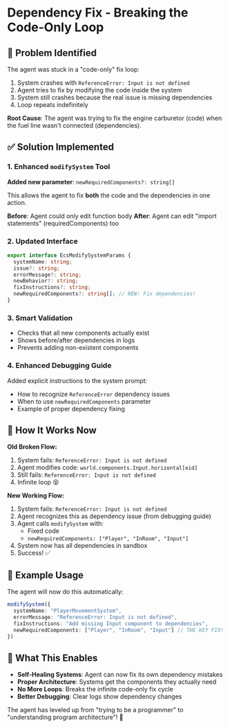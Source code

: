 # Dependency Fix - Breaking the Code-Only Loop

## 🎯 Problem Identified
The agent was stuck in a "code-only" fix loop:
1. System crashes with `ReferenceError: Input is not defined`
2. Agent tries to fix by modifying the code inside the system
3. System still crashes because the real issue is missing dependencies
4. Loop repeats indefinitely

**Root Cause**: The agent was trying to fix the engine carburetor (code) when the fuel line wasn't connected (dependencies).

## ✅ Solution Implemented

### 1. Enhanced `modifySystem` Tool
**Added new parameter**: `newRequiredComponents?: string[]`

This allows the agent to fix **both** the code and the dependencies in one action.

**Before**: Agent could only edit function body
**After**: Agent can edit "import statements" (requiredComponents) too

### 2. Updated Interface
```typescript
export interface EcsModifySystemParams {
  systemName: string;
  issue?: string;
  errorMessage?: string;
  newBehavior?: string;
  fixInstructions?: string;
  newRequiredComponents?: string[]; // NEW: Fix dependencies!
}
```

### 3. Smart Validation
- Checks that all new components actually exist
- Shows before/after dependencies in logs
- Prevents adding non-existent components

### 4. Enhanced Debugging Guide
Added explicit instructions to the system prompt:
- How to recognize `ReferenceError` dependency issues
- When to use `newRequiredComponents` parameter
- Example of proper dependency fixing

## 🚀 How It Works Now

**Old Broken Flow:**
1. System fails: `ReferenceError: Input is not defined`
2. Agent modifies code: `world.components.Input.horizontal[eid]` 
3. Still fails: `ReferenceError: Input is not defined`
4. Infinite loop 😵

**New Working Flow:**
1. System fails: `ReferenceError: Input is not defined`
2. Agent recognizes this as dependency issue (from debugging guide)
3. Agent calls `modifySystem` with:
   - Fixed code
   - `newRequiredComponents: ["Player", "InRoom", "Input"]`
4. System now has all dependencies in sandbox
5. Success! ✅

## 🎨 Example Usage

The agent will now do this automatically:
```typescript
modifySystem({
  systemName: "PlayerMovementSystem",
  errorMessage: "ReferenceError: Input is not defined",
  fixInstructions: "Add missing Input component to dependencies",
  newRequiredComponents: ["Player", "InRoom", "Input"] // THE KEY FIX!
})
```

## 🔧 What This Enables

- **Self-Healing Systems**: Agent can now fix its own dependency mistakes
- **Proper Architecture**: Systems get the components they actually need
- **No More Loops**: Breaks the infinite code-only fix cycle
- **Better Debugging**: Clear logs show dependency changes

The agent has leveled up from "trying to be a programmer" to "understanding program architecture"! 🎯